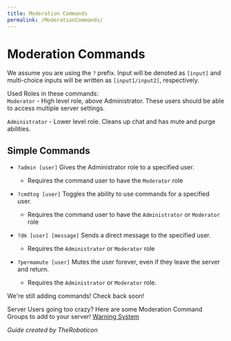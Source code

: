 ```yaml
---
title: Moderation Commands
permalink: /ModerationCommands/
---
```



# Moderation Commands

We assume you are using the `?` prefix. Input will be denoted as `[input]` and multi-choice inputs will be written as `[input1/input2]`, respectively.

Used Roles in these commands:  
`Moderator` - High level role, above Administrator. These users should be able to access multiple server settings.

`Administrator` - Lower level role. Cleans up chat and has mute and purge abilities.

## Simple Commands
 - `?admin [user]` Gives the Administrator role to a specified user.
   - Requires the command user to have the `Moderator` role

 - `?cmdtog [user]` Toggles the ability to use commands for a specified user.
   - Requires the command user to have the `Administrator` or `Moderator` role
   
 - `?dm [user] [message]` Sends a direct message to the specified user.
   - Requires the `Administrator` or `Moderator` role
   
 - `?permamute [user]` Mutes the user forever, even if they leave the server and return.
   - Requires the `Administrator` or `Moderator` role.
   
We're still adding commands! Check back soon!

Server Users going too crazy? Here are some Moderation Command Groups to add to your server!
[Warning System](https://dynocc.xyz/ModerationCommands/WarningSystem)

*Guide created by TheRoboticon*
